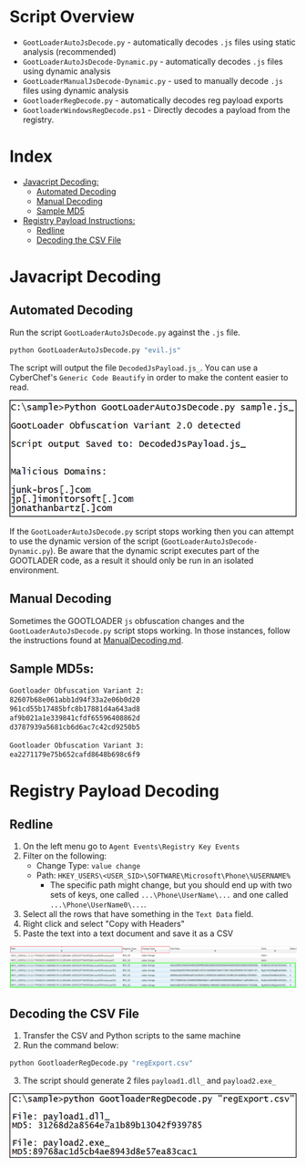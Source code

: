 # Script Overview

- `GootLoaderAutoJsDecode.py` - automatically decodes `.js` files using static analysis (recommended)
- `GootLoaderAutoJsDecode-Dynamic.py` - automatically decodes `.js` files using dynamic analysis
- `GootLoaderManualJsDecode-Dynamic.py` - used to manually decode `.js` files using dynamic analysis
- `GootloaderRegDecode.py` - automatically decodes reg payload exports
- `GootloaderWindowsRegDecode.ps1` - Directly decodes a payload from the registry. 

# Index

- [Javacript Decoding:](#javacript-decoding)
  * [Automated Decoding](#automated-decoding)
  * [Manual Decoding](#manual-decoding)
  * [Sample MD5](#sample-js-md5)
- [Registry Payload Instructions:](#registry-payload-decoding)
  * [Redline](#redline)
  * [Decoding the CSV File](#decoding-the-csv-file)


# Javacript Decoding


## Automated Decoding
Run the script `GootLoaderAutoJsDecode.py` against the `.js` file.

```bash
python GootLoaderAutoJsDecode.py "evil.js"
```

The script will output the file `DecodedJsPayload.js_`. You can use a CyberChef's `Generic Code Beautify` in order to make the content easier to read.

![](rsc/dfvdfvdfvdf.png)

If the `GootLoaderAutoJsDecode.py` script stops working then you can attempt to use the dynamic version of the script (`GootLoaderAutoJsDecode-Dynamic.py`). Be aware that the dynamic script executes part of the GOOTLADER code, as a result it should only be run in an isolated environment.

## Manual Decoding
Sometimes the GOOTLOADER `js` obfuscation changes and the `GootLoaderAutoJsDecode.py` script stops working. In those instances, follow the instructions found at [ManualDecoding.md](ManualDecoding.md).

## Sample MD5s:

```
Gootloader Obfuscation Variant 2:
82607b68e061abb1d94f33a2e06b0d20
961cd55b17485bfc8b17881d4a643ad8
af9b021a1e339841cfdf65596408862d
d3787939a5681cb6d6ac7c42cd9250b5

Gootloader Obfuscation Variant 3:
ea2271179e75b652cafd8648b698c6f9
```

# Registry Payload Decoding

## Redline

1. On the left menu go to `Agent Events\Registry Key Events`
2. Filter on the following:
   * Change Type: `value change`
   * Path: `HKEY_USERS\<USER_SID>\SOFTWARE\Microsoft\Phone\%USERNAME%`
      * The specific path might change, but you should end up with two sets of keys, one called `...\Phone\UserName\...` and one called `...\Phone\UserName0\...`.
3. Select all the rows that have something in the `Text Data` field. 
4. Right click and select "Copy with Headers"
5. Paste the text into a text document and save it as a CSV

![](rsc/lghxCwwMdC.png)

## Decoding the CSV File

1. Transfer the CSV and Python scripts to the same machine
2. Run the command below:

```bash
python GootloaderRegDecode.py "regExport.csv"
```
3. The script should generate 2 files `payload1.dll_` and `payload2.exe_`


![](rsc/scdrfvfdd43.png)
